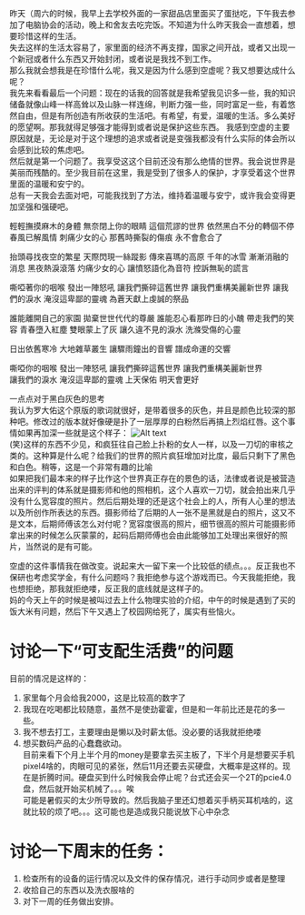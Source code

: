 昨天（周六的时候，我早上去学校外面的一家甜品店里面买了蛋挞吃，下午我去参加了电脑协会的活动，晚上和舍友去吃完饭。不知道为什么昨天我会一直想着，想要珍惜这样的生活。  
失去这样的生活太容易了，家里面的经济不再支撑，国家之间开战，或者又出现一个新冠或者什么东西又开始封闭，或者说是我找不到工作。  
那么我就会想我是在珍惜什么呢，我又是因为什么感到空虚呢？我又想要达成什么呢？  
我先来看看最后一个问题：现在的话我的回答就是我希望我见识多一些，我的知识储备就像山峰一样高耸以及山脉一样连绵，判断力强一些，同时富足一些，有着悠然自由，但是有所创造有所收获的生活吧。有希望，有爱，温暖的生活。多么美好的愿望啊。那我就得足够强才能得到或者说是保护这些东西。
我感到空虚的主要原因就是，无论是对于这个理想的追求或者说是变强我都没有什么实际的体会所以会感到比较的焦虑吧。  
然后就是第一个问题了。我享受这这个目前还没有那么绝情的世界。我会说世界是美丽而残酷的。至少我目前在这里，我是受到了很多人的保护，才享受着这个世界里面的温暖和安宁的。  
总有一天我会去面对吧，可能我找到了方法，维持着温暖与安宁，或许我会变得更加坚强和强硬吧。  


輕輕撫摸麻木的身體  無奈閉上你的眼睛
這個荒謬的世界 依然黑白不分的轉個不停
春風已解風情 刺痛少女的心
那舊時撕裂的傷痕 永不會愈合了

抬頭尋找夜空的繁星 天際閃現一絲蹤影
傳來喜瑪的高原  千年的冰雪  漸漸消融的消息
黑夜熱淚滾落  灼痛少女的心
讓憤怒語化為音符  控訴無恥的謊言

嘶啞著你的咽喉 發出一陣怒吼
讓我們撕碎這舊世界
讓我們重構美麗新世界
讓我們的淚水 淹沒這卑鄙的靈魂
為蒼天獻上虔誠的祭品

誰能離開自己的家園 拋棄世世代代的尊嚴 
誰能忍心看那昨日的小醜 帶走我們的笑容
青春墮入紅塵  雙眼蒙上了灰
讓久違不見的淚水  洗滌受傷的心靈

日出依舊寒冷 大地雜草叢生 
讓驟雨鐘出的音響 譜成命運的交響

嘶啞你的咽喉 發出一陣怒吼
讓我們撕碎這舊世界
讓我們重構美麗新世界  
讓我們的淚水 淹沒這卑鄙的靈魂
上天保佑  明天會更好  
 
 一点点对于黑白灰色的思考  
 我认为罗大佑这个原版的歌词就很好，是带着很多的灰色，并且是颜色比较深的那种吧。修改过的版本就好像硬是扑了一层厚厚的白粉然后再搞上烈焰红唇。这个事情如果再加深一些就是这个样子：
 ![Alt text](image-3.png)  
 (笑)这样的东西不少见，和疯狂往自己脸上扑粉的女人一样，以及一刀切的审核之类的。这种算是什么呢？给我们的世界的照片疯狂增加对比度，最后只剩下了黑色和白色。稍等，这是一个非常有趣的比喻  
 如果把我们最本来的样子比作这个世界真正存在的景色的话，法律或者说是被营造出来的评判的体系就是摄影师和他的照相机，这个人喜欢一刀切，就会拍出来几乎没有什么宽容度的照片。然后后期处理的还是这个社会上的人，所有人心里的想法以及所创作所表达的东西。摄影师给了后期的人一张不是黑就是白的照片，这又不是文本，后期师傅该怎么对付呢？宽容度很高的照片，细节很高的照片可能摄影师拿出来的时候怎么灰蒙蒙的，起码后期师傅也会由此能够加工处理出来很好的照片，当然说的是有可能。  

 空虚的这件事情我在做改变。说起来大一留下来一个比较低的绩点。。。反正我也不保研也考虑奖学金，有什么问题吗？我拒绝参与这个游戏而已。今天我能拒绝，我也想拒绝，那我就拒绝喽，反正我的底线就是这样子的。  
 妈的今天上午的时候是被叫过去上什么物理实验的介绍，中午的时候是遇到了买的饭大米有问题，然后下午又遇上了校园网给死了，属实有些恼火。  
 # 讨论一下“可支配生活费”的问题  
 目前的情况是这样的：   
 1. 家里每个月会给我2000，这是比较高的数字了
 2. 我现在吃喝都比较随意，虽然不是使劲霍霍，但是和一年前比还是花的多一些。
 3. 我不想去打工，主要理由是懒以及时薪太低。没必要的话我就拒绝喽
 4. 想买数码产品的心蠢蠢欲动。  
 目前来看下个月上半个月的money是要拿去买主板了，下半个月是想要买手机pixel4啥的，肉眼可见的紧张，然后11月还要去买硬盘，大概率是这样的。现在是折腾时间。硬盘买到什么时候我会停止呢？台式还会买一个2T的pcie4.0盘，然后就开始买机械了。。。唉  
 可能是暑假买的太少所导致的。然后我脑子里还幻想着买手柄买耳机啥的，这就比较的烦了吧。。。这可能也是造成我只能说放下心中杂念  


# 讨论一下周末的任务：
1. 检查所有的设备的运行情况以及文件的保存情况，进行手动同步或者是整理
2. 收拾自己的东西以及洗衣服啥的
3. 对下一周的任务做出安排。
